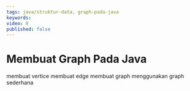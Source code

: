 ```yaml
---
tags: java/struktur-data, graph-pada-java
keywords: 
video: 0
published: false
---
```

# Membuat Graph Pada Java
membuat vertice
membuat edge
membuat graph
menggunakan graph sederhana